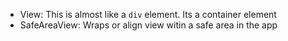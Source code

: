 - View: This is almost like a `div` element. Its a container element
- SafeAreaView: Wraps or align view witin a safe area in the app